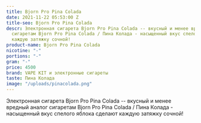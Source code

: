 ```yaml
---
title: Bjorn Pro Pina Colada
date: 2021-11-22 05:53:00 Z
title-seo: Bjorn Pro Pina Colada
descr: Электронная сигарета Bjorn Pro Pina Colada -- вкусный и менее вредный аналог
  сигаретам Bjorn Pro Pina Colada / Пина Колада - насыщенный вкус спелого яблока сделают
  каждую затяжку сочной!
product-name: Bjorn Pro Pina Colada
nicotine: "-"
portions: "-"
gram: "-"
price: 4500
brand: VAPE KIT и электронные сигареты
taste: Пина Колада
image: "/uploads/pinacolada.png"
---
```


Электронная сигарета Bjorn Pro Pina Colada -- вкусный и менее вредный аналог сигаретам Bjorn Pro Pina Colada / Пина Колада - насыщенный вкус спелого яблока сделают каждую затяжку сочной!